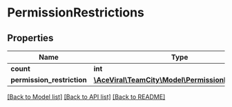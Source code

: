 # PermissionRestrictions

## Properties
Name | Type | Description | Notes
------------ | ------------- | ------------- | -------------
**count** | **int** |  | [optional] 
**permission_restriction** | [**\AceViral\TeamCity\Model\PermissionRestriction[]**](PermissionRestriction.md) |  | [optional] 

[[Back to Model list]](../README.md#documentation-for-models) [[Back to API list]](../README.md#documentation-for-api-endpoints) [[Back to README]](../README.md)


